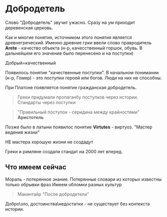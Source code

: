 # Добродетель
Слово "Добродетель" звучит ужасно. Сразу на ум приходит деревенская церковь. 

Как и многие понятия, источником этого понятия является древнегреческий. Именно древние грки ввели слово правродитель **Arete** - качество объекта (н-р, качесственный горшок, обувь. В дальнейшем его значение было перенесено и на поступки)

Добрый=качественный

Появилось понятие "качественные поступки". 
В начальном понимании (н-р, Гомер) - это поступки героей или богов. Люди на них не способны.

При Платоне появляется понятие  гражданская добродетель.
 
 > Греки придумали пропаганбу поступков через истории. <br>
 > Стандарты через поступки
>>  

 >  "Правильный поступок - серидина между крайностями" <br>
 > **Аристотель**
>>

Позже было в латыни появилос понятие **Virtutes** - виртуоз.
"Мастер ведения жизни"

НЕ мастера хорошую жизни не создадут 

Греки и римляне создали стандат на 2000 лет вперед.

## Что имеем сейчас 
Мораль - потерянное знание. 
Потерянные словари из которых известны только обрывки фраз
Имеем обломки разных культур 

> Макинтайр "После добродетели"


Добро\зло, достоинства\недостатки - не существует без контекста истории.





